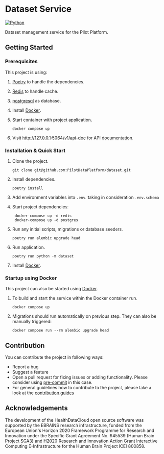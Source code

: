 # Dataset Service

[![Python](https://img.shields.io/badge/python-3.9-brightgreen.svg)](https://www.python.org/)

Dataset management service for the Pilot Platform.

## Getting Started

### Prerequisites

This project is using:
1. [Poetry](https://python-poetry.org/docs/#installation) to handle the dependencies.

2. [Redis](https://redis.io/) to handle cache.

3. [postgresql](https://www.postgresql.org/) as database.


1. Install [Docker](https://www.docker.com/get-started/).
2. Start container with project application.

       docker compose up

3. Visit http://127.0.0.1:5064/v1/api-doc for API documentation.

### Installation & Quick Start

1. Clone the project.

       git clone git@github.com:PilotDataPlatform/dataset.git

2. Install dependencies.

       poetry install

4. Add environment variables into `.env`. taking in consideration `.env.schema`


5. Start project dependencies:

        docker-compose up -d redis
        docker-compose up -d postgres


6. Run any initial scripts, migrations or database seeders.

       poetry run alembic upgrade head

7. Run application.

       poetry run python -m dataset


8. Install [Docker](https://www.docker.com/get-started/).


### Startup using Docker

This project can also be started using [Docker](https://www.docker.com/get-started/).

1. To build and start the service within the Docker container run.

       docker compose up

2. Migrations should run automatically on previous step. They can also be manually triggered:

       docker compose run --rm alembic upgrade head

## Contribution

You can contribute the project in following ways:

* Report a bug
* Suggest a feature
* Open a pull request for fixing issues or adding functionality. Please consider
  using [pre-commit](https://pre-commit.com) in this case.
* For general guidelines how to contribute to the project, please take a look at the [contribution guides](CONTRIBUTING.md)

## Acknowledgements
The development of the HealthDataCloud open source software was supported by the EBRAINS research infrastructure, funded from the European Union's Horizon 2020 Framework Programme for Research and Innovation under the Specific Grant Agreement No. 945539 (Human Brain Project SGA3) and H2020 Research and Innovation Action Grant Interactive Computing E-Infrastructure for the Human Brain Project ICEI 800858.
